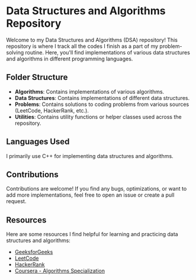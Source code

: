 # Data Structures and Algorithms Repository

Welcome to my Data Structures and Algorithms (DSA) repository! This repository is where I track all the codes I finish as a part of my problem-solving routine. Here, you'll find implementations of various data structures and algorithms in different programming languages.

## Folder Structure

- **Algorithms**: Contains implementations of various algorithms.
- **Data Structures**: Contains implementations of different data structures.
- **Problems**: Contains solutions to coding problems from various sources (LeetCode, HackerRank, etc.).
- **Utilities**: Contains utility functions or helper classes used across the repository.


## Languages Used

I primarily use C++ for implementing data structures and algorithms.

## Contributions

Contributions are welcome! If you find any bugs, optimizations, or want to add more implementations, feel free to open an issue or create a pull request.

## Resources

Here are some resources I find helpful for learning and practicing data structures and algorithms:

- [GeeksforGeeks](https://www.geeksforgeeks.org/)
- [LeetCode](https://leetcode.com/)
- [HackerRank](https://www.hackerrank.com/domains/tutorials/10-days-of-javascript)
- [Coursera - Algorithms Specialization](https://www.coursera.org/specializations/algorithms)


